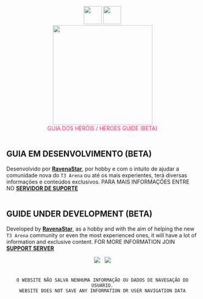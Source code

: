 <p align="center">
  <img style="margin: -16px;
    margin-top: 24px;
    margin-left: auto;
    margin-right: auto;
    width: 47px;" src="https://tts-ravena.pages.dev/guide/language/br.png">
  <img style="margin: -16px;
    margin-top: 24px;
    margin-left: auto;
    margin-right: auto;
    width: 47px;" src="https://tts-ravena.pages.dev/guide/language/en.png">
<br>
<img src="https://tts-ravena.pages.dev/img/t3icon-2.png" style="width: 261px;">
<br>
<span  style="color: #fb2c65;"> GUIA DOS HERÓIS / HEROES GUIDE (BETA) </span>
</br></br>
</p>

<p align="center">
<h2 id="guia-em-desenvolvimento-beta">GUIA EM DESENVOLVIMENTO (BETA)</h2>
<p>Desenvolvido por <strong><a href="https://github.com/ravenastar-js">RavenaStar</a></strong>, por hobby e com o intuito de ajudar a comunidade nova do <code>T3 Arena</code> ou até os mais experientes, terá diversas informações e conteúdos exclusivos. PARA MAIS INFORMAÇÕES ENTRE NO <strong><a href="https://discord.gg/wBZvfE9Wjk">SERVIDOR DE SUPORTE</a></strong>
<br><br>
<h2 id="guide-under-development-beta">GUIDE UNDER DEVELOPMENT (BETA)</h2>
<p>Developed by <strong><a href="https://github.com/ravenastar-js">RavenaStar</a></strong>, as a hobby and with the aim of helping the new <code>T3 Arena</code> community or even the most experienced ones, it will have a lot of information and exclusive content. FOR MORE INFORMATION JOIN <strong><a href="https://discord.gg/wBZvfE9Wjk">SUPPORT SERVER</a></strong>
<br>
</p>
<p align="center">
<a href="https://github.com/ravenastar-js/T3-Arena" id="img-1"><img src="https://img.shields.io/badge/-GITHUB-d61d4e?style=flat-square&labelColor=fb2c65&logo=github&logoColor=ffffff&link=https://github.com/ravenastar-js/T3-Arena"/></a>ﾠ<a href="https://discord.gg/wBZvfE9Wjk" id="img-2"><img src="https://img.shields.io/badge/-DISCORD-d61d4e?style=flat-square&labelColor=fb2c65&logo=discord&logoColor=ffffff&link=https://t3arena.xd.com"/></a>
<br><br><br>
<code id="code-1">O WEBSITE NÃO SALVA NENHUMA INFORMAÇÃO OU DADOS DE NAVEGAÇÃO DO USUÁRIO.</code>
<br>
<code id="code-2">WEBSITE DOES NOT SAVE ANY INFORMATION OR USER NAVIGATION DATA</code>
</p>

